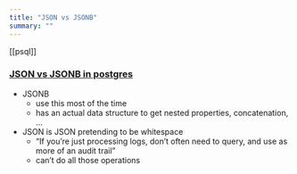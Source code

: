 ```yaml
---
title: "JSON vs JSONB"
summary: ""
---
```


[[psql]]

### [JSON vs JSONB in postgres]([https://stackoverflow.com/a/39637548/8479344](https://stackoverflow.com/a/39637548/8479344))


* JSONB
    * use this most of the time
    * has an actual data structure to get nested properties, concatenation, …
* JSON is JSON pretending to be whitespace
    * “If you’re just processing logs, don’t often need to query, and use as more of an audit trail”
    * can’t do all those operations